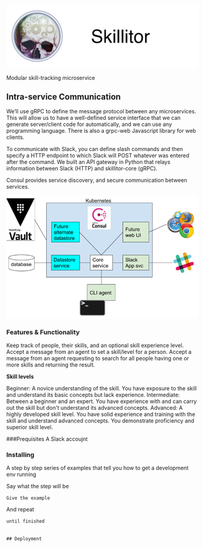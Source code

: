 ![logo](skillitor-github.png)


Modular skill-tracking microservice

## Intra-service Communication


We’ll use gRPC to define the message protocol between any microservices. This will allow us to have a well-defined service interface that we can generate server/client code for automatically, and we can use any programming language. There is also a grpc-web Javascript library for web clients.

To communicate with Slack, you can define slash commands and then specify a HTTP endpoint to which Slack will POST whatever was entered after the command. We built an API gateway in Python that relays information between Slack (HTTP) and skillitor-core (gRPC).

Consul provides service discovery, and secure communication between services.

![diagram](hackathon.png)

### Features & Functionality
Keep track of people, their skills, and an optional skill experience level.
Accept a message from an agent to set a skill/level for a person.
Accept a message from an agent requesting to search for all people having one or more skills and returning the result.

**Skill levels**

Beginner: A novice understanding of the skill. You have exposure to the skill and understand its basic concepts but lack experience. 
Intermediate: Between a beginner and an expert. You have experience with and can carry out the skill but don't understand its advanced concepts. 
Advanced: A highly developed skill level. You have solid experience and training with the skill and understand advanced concepts. You demonstrate proficiency and superior skill level.


###Prequisites
A Slack accoujnt

### Installing

A step by step series of examples that tell you how to get a development env running

Say what the step will be

```
Give the example
```

And repeat

```
until finished
```

```

## Deployment

